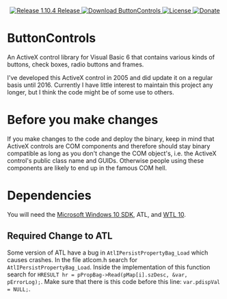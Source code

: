 <p align=center>
  <a href="https://github.com/TimoKunze/ButtonControls/releases/tag/1.10.4">
    <img alt="Release 1.10.4 Release" src="https://img.shields.io/badge/release-1.10.4-0688CB.svg">
  </a>
  <a href="https://github.com/TimoKunze/ButtonControls/releases">
    <img alt="Download ButtonControls" src="https://img.shields.io/badge/download-latest-0688CB.svg">
  </a>
  <a href="https://github.com/TimoKunze/ButtonControls/blob/master/LICENSE">
    <img alt="License" src="https://img.shields.io/badge/license-MIT-0688CB.svg">
  </a>
  <a href="https://www.paypal.com/xclick/business=TKunze71216%40gmx.de&item_name=ButtonControls&no_shipping=1&tax=0&currency_code=EUR">
    <img alt="Donate" src="https://img.shields.io/badge/%24-donate-E44E4A.svg">
  </a>
</p>

# ButtonControls
An ActiveX control library for Visual Basic 6 that contains various kinds of buttons, check boxes, radio buttons and frames.

I've developed this ActiveX control in 2005 and did update it on a regular basis until 2016. Currently I have little interest to maintain this project any longer, but I think the code might be of some use to others.

# Before you make changes
If you make changes to the code and deploy the binary, keep in mind that ActiveX controls are COM components and therefore should stay binary compatible as long as you don't change the COM object's, i.e. the ActiveX control's public class name and GUIDs. Otherwise people using these components are likely to end up in the famous COM hell.

# Dependencies
You will need the [Microsoft Windows 10 SDK](https://developer.microsoft.com/en-us/windows/downloads/windows-10-sdk), ATL, and [WTL 10](https://sourceforge.net/projects/wtl/).

## Required Change to ATL
Some version of ATL have a bug in ```AtlIPersistPropertyBag_Load``` which causes crashes. In the file atlcom.h search for ```AtlIPersistPropertyBag_Load```. Inside the implementation of this function search for ```HRESULT hr = pPropBag->Read(pMap[i].szDesc, &var, pErrorLog);```. Make sure that there is this code before this line: ```var.pdispVal = NULL;```.